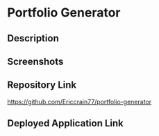 # Portfolio Generator

## Description


## Screenshots


## Repository Link
https://github.com/Ericcrain77/portfolio-generator

## Deployed Application Link
